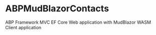 # ABPMudBlazorContacts
ABP Framework MVC EF Core Web application with MudBlazor WASM Client application
